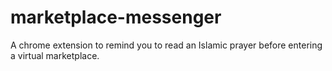 # marketplace-messenger
A chrome extension to remind you to read an Islamic prayer before entering a virtual marketplace. 

